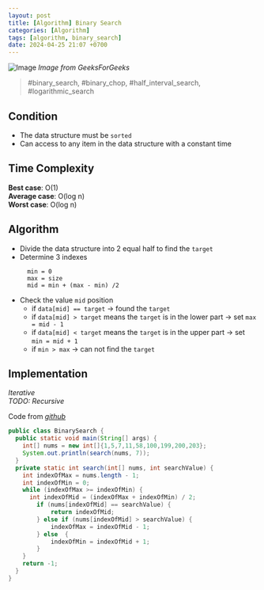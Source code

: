 ```yaml
---
layout: post
title: [Algorithm] Binary Search
categories: [Algorithm]
tags: [algorithm, binary_search]
date: 2024-04-25 21:07 +0700
---
```

![Image](https://media.geeksforgeeks.org/wp-content/uploads/20220309171621/BinarySearch.png)
*Image from GeeksForGeeks*
> #binary_search, #binary_chop, #half_interval_search, #logarithmic_search

## Condition
- The data structure must be `sorted`
- Can access to any item in the data structure with a constant time

## Time Complexity
**Best case**: O(1)\
**Average case**: O(log n)\
**Worst case**: O(log n)

## Algorithm
- Divide the data structure into 2 equal half to find the `target`
- Determine 3 indexes
  ```
    min = 0
    max = size
    mid = min + (max - min) /2
  ```
- Check the value `mid` position
  - if `data[mid] == target` -> found the `target`
  - if `data[mid] > target` means the `target` is in the lower part -> set `max = mid - 1`
  - if `data[mid] < target` means the `target` is in the upper part -> set `min = mid + 1`
  - if `min > max` -> can not find the `target`

## Implementation
*Iterative*\
*TODO: Recursive*

Code from [_github_](https://github.com/nguyentaijs/Leetcode/blob/main/src/algorithm/search/BinarySearch.java)
```java
public class BinarySearch {
  public static void main(String[] args) {
    int[] nums = new int[]{1,5,7,11,58,100,199,200,203};
    System.out.println(search(nums, 7));
  }
  private static int search(int[] nums, int searchValue) {
    int indexOfMax = nums.length - 1;
    int indexOfMin = 0;
    while (indexOfMax >= indexOfMin) {
      int indexOfMid = (indexOfMax + indexOfMin) / 2;
        if (nums[indexOfMid] == searchValue) {
            return indexOfMid;
        } else if (nums[indexOfMid] > searchValue) {
            indexOfMax = indexOfMid - 1;
        } else  {
            indexOfMin = indexOfMid + 1;
        }
    }
    return -1;
  }
}

```

